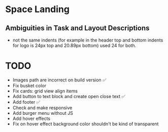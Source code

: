 # Space Landing

## Ambiguities in Task and Layout Descriptions

- not the same indents (for example in the header top and bottom indents for logo is 24px top and 20.89px bottom) used 24 for both.

# TODO

- Images path are incorrect on build version ✅
- Fix busket color
- Fix cards: grid view align items
- Add button to text block and create open close text ✅
- Add footer ✅
- Check and make responsive
- Add burger menu without JS
- Add hover effects
- Fix on hover effect background color shouldn't be kind of transparent
